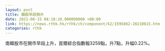 ```yaml
---
layout: post
title: 韓股早段微升
date: 2021-06-15 08:18:28.000000000 +08:00
link: https://news.rthk.hk/rthk/ch/component/k2/1595862-20210615.htm
categories: rthk
---
```


南韓股市在開市早段上升，首爾綜合指數報3259點，升7點，升幅0.22%。
